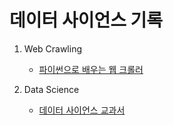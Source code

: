 # 데이터 사이언스 기록

1. Web Crawling

    - [파이썬으로 배우는 웹 크롤러](https://github.com/Jung-YongHan/Crawling-for-Data-Analysis/tree/main/Web%20Crawler%20Learning%20with%20Python)  



2. Data Science

    - [데이터 사이언스 교과서](https://github.com/Jung-YongHan/Data-Engineering/tree/main/Data%20Science%20TextBook)

